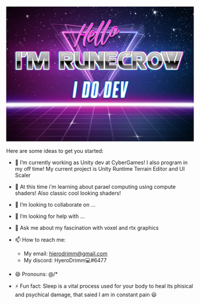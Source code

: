 ![Braydon's GitHub Banner](./Images/banner.jpg)


Here are some ideas to get you started:

- 🔭 I’m currently working as Unity dev at CyberGames! I also program in my off time! My current project is Unity Runtime Terrain Editor and UI Scaler

- 🌱 At this time i'm learning about parael computing using compute shaders! Also classic cool looking shaders!
- 👯 I’m looking to collaborate on ...
- 🤔 I’m looking for help with ...
- 💬 Ask me about my fascination with voxel and rtx graphics
- 📫 How to reach me: 
    - My email: hierodrimm@gmail.com
    - My discord: HyeroDrimm💻#6477
- 😄 Pronouns: @/*
- ⚡ Fun fact: Sleep is a vital process used for your body to heal its phisical and psychical damage, that saied I am in constant pain 😃

